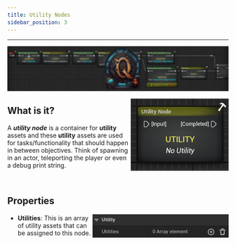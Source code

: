```yaml
---
title: Utility Nodes
sidebar_position: 3
---
```

<hr  /> 

![Banner](/img/QadeBanner.png)

<img align="right" src="/img/QadeBasics/UtilityNodes/UtilityNodeExample.png"> </img>
## What is it?
A ***utility node*** is a container for **utility** assets and these **utility** assets are used for tasks/functionality that should happen in between objectives. Think of spawning in an actor, teleporting the player or even a debug print string.

<br/>

## Properties
<img align="right" src="/img/QadeBasics/UtilityNodes/UtilityNodeSettings.png"> </img>
* **Utilities**:  This is an array of utility assets that can be assigned to this node.